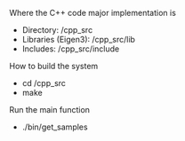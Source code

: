 Where the C++ code major implementation is 
* Directory: /cpp_src
* Libraries (Eigen3): /cpp_src/lib
* Includes: /cpp_src/include

How to build the system
* cd /cpp_src
* make

Run the main function
* ./bin/get_samples
